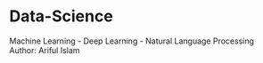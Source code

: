 # Data-Science
Machine Learning - Deep Learning - Natural Language Processing
<br>
Author: Ariful Islam

